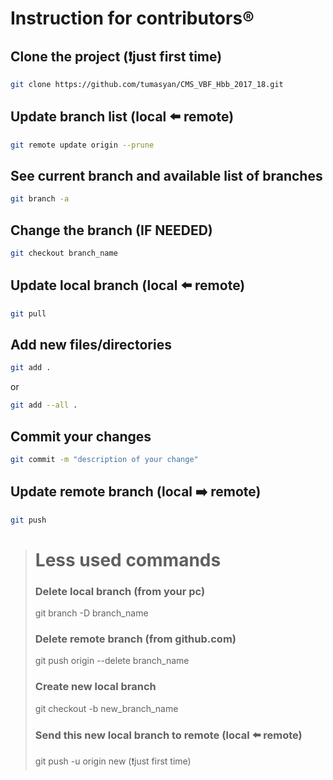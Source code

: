 # Instruction for contributors:registered:

## Clone the project (:heavy_exclamation_mark:just first time)
```bash
git clone https://github.com/tumasyan/CMS_VBF_Hbb_2017_18.git
```
## Update branch list (local :arrow_left: remote)
```bash
git remote update origin --prune
```
## See current branch and available list of branches
```bash
git branch -a
```
## Change the branch (IF NEEDED)
```bash
git checkout branch_name
```
## Update local branch (local :arrow_left: remote)
```bash
git pull
```
## Add new files/directories
```bash
git add . 
```
or
```bash
git add --all .
```
## Commit your changes
```bash
git commit -m "description of your change"
```
## Update remote branch (local :arrow_right: remote)
```bash
git push
```
> # Less used commands
> ### Delete local branch (from your pc)
> git branch -D branch_name
> ### Delete remote branch (from github.com)
> git push origin --delete branch_name
> ### Create new local branch
> git checkout -b new_branch_name
> ### Send this new local branch to remote  (local :arrow_left: remote)
> git push -u origin new (:heavy_exclamation_mark:just first time)
